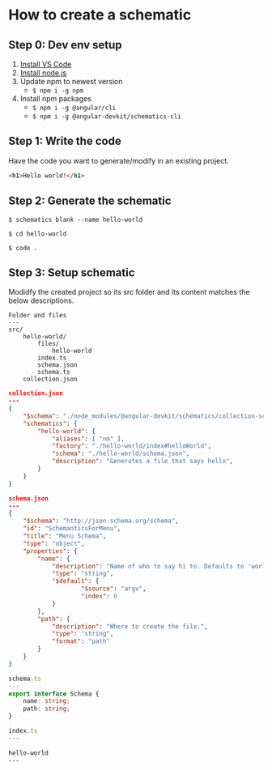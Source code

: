 # How to create a schematic

## Step 0: Dev env setup
1. [Install VS Code](https://code.visualstudio.com/download)
2. [Install node.js](https://nodejs.org/en/download/)
3. Update npm to newest version
    - `$ npm i -g npm`
4. Install npm packages
    - `$ npm i -g @angular/cli`
    - `$ npm i -g @angular-devkit/schematics-cli`

## Step 1: Write the code
Have the code you want to generate/modify in an existing project.

```html
<h1>Hello world!</h1>
```

## Step 2: Generate the schematic
`$ schematics blank --name hello-world`

`$ cd hello-world`

`$ code .`

## Step 3: Setup schematic
Modidfy the created project so its src folder and its content matches the below descriptions.

```
Folder and files
---
src/
    hello-world/
        files/
            hello-world
        index.ts
        schema.json
        schema.ts
    collection.json
```


```json
collection.json
---
{
    "$schema": "./node_modules/@angular-devkit/schematics/collection-schema.json",
    "schematics": {
        "hello-world": {
            "aliases": [ "nm" ],
            "factory": "./hello-world/index#helloWorld",
            "schema": "./hello-world/schema.json",
            "description": "Generates a file that says hello",
        }
    }
}
```

```json
schema.json
---
{
    "$schema": "http://json-schema.org/schema",
    "id": "SchemanticsForMenu",
    "title": "Menu Schema",
    "type": "object",
    "properties": {
        "name": {
            "description": "Name of who to say hi to. Defaults to 'world!'",
            "type": "string",
            "$default": {
                    "$source": "argv",
                    "index": 0
            }
        },
        "path": {
            "description": "Where to create the file.",
            "type": "string",
            "format": "path"
        }
    }
}
```


```ts
schema.ts
---
export interface Schema {
    name: string;
    path: string;
}
```

```ts
index.ts
---

```


```html
hello-world
---

```